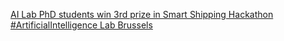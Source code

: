 [AI Lab PhD students win 3rd prize in Smart Shipping Hackathon   #ArtificialIntelligence Lab Brussels](https://qi.tc/qi/116046)